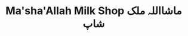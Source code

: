 ---
title: "Ma'sha'Allah Milk Shop ماشااللہ ملک شاپ"
url: /karachi/mashaallah-milk-shop-mshllh-mlkh-shp/
shop: dairy
---